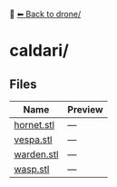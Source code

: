 📁 [⬅ Back to drone/](../README.md)

# caldari/

## Files

| Name | Preview |
|------|---------|
| [hornet.stl](./hornet.stl) | — |
| [vespa.stl](./vespa.stl) | — |
| [warden.stl](./warden.stl) | — |
| [wasp.stl](./wasp.stl) | — |